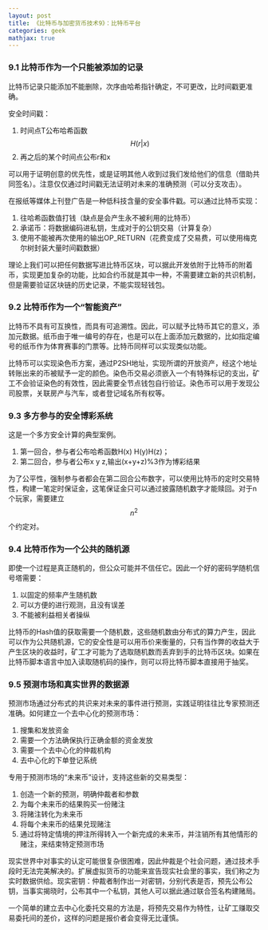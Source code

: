 ```yaml
---
layout: post
title: 《比特币与加密货币技术9》：比特币平台
categories: geek
mathjax: true
---
```


### 9.1 比特币作为一个只能被添加的记录

比特币记录只能添加不能删除，次序由哈希指针确定，不可更改，比时间戳更准确。

安全时间戳：

1. 时间点T公布哈希函数$$H(r|x)$$
2. 再之后的某个时间点公布r和x

可以用于证明创意的优先性，或是证明其他人收到过我们发给他们的信息（借助共同签名）。注意仅仅通过时间戳无法证明对未来的准确预测（可以分支攻击）。

在报纸等媒体上刊登广告是一种低科技含量的安全事件戳。可以通过比特币实现：

1. 往哈希函数值打钱（缺点是会产生永不被利用的比特币）
2. 承诺币：将数据编码进私钥，生成对于的公钥交易（计算复杂）
3. 使用不能被再次使用的输出OP_RETURN（花费变成了交易费，可以使用梅克尔树封装大量时间戳数据）

理论上我们可以把任何数据写进比特币区块，可以据此开发依附于比特币的附着币，实现更加复杂的功能，比如合约币就是其中一种，不需要建立新的共识机制，但是需要验证区块链的历史记录，不能实现轻钱包。

### 9.2 比特币作为一个“智能资产”

比特币不具有可互换性，而具有可追溯性。因此，可以赋予比特币其它的意义，添加元数据。纸币由于唯一编号的存在，也是可以在上面添加元数据的，比如指定编号的纸币作为体育赛事的门票等。比特币同样可以实现类似功能。

比特币可以实现染色币方案，通过P2SH地址，实现所谓的开放资产，经这个地址转账出来的币被赋予一定的颜色。染色币交易必须嵌入一个有特殊标记的支出，矿工不会验证染色的有效性，因此需要全节点钱包自行验证。染色币可以用于发现公司股票，关联房产与汽车，或者登记域名所有权等。

### 9.3 多方参与的安全博彩系统

这是一个多方安全计算的典型案例。

1. 第一回合，参与者公布哈希函数H(x) H(y)H(z)；
2. 第二回合，参与者公布x y z,输出(x+y+z)%3作为博彩结果

为了公平性，强制参与者都会在第二回合公布数字，可以使用比特币的定时交易特性，构建一笔定时保证金，这笔保证金只可以通过披露随机数字才能赎回。对于n个玩家，需要建立$$n^2$$个约定对。

### 9.4 比特币作为一个公共的随机源

即使一个过程是真正随机的，但公众可能并不信任它。因此一个好的密码学随机信号塔需要：

1. 以固定的频率产生随机数
2. 可以方便的进行观测，且没有误差
3. 不能被利益相关者操纵

比特币的Hash值的获取需要一个随机数，这些随机数由分布式的算力产生，因此可以作为公共随机源，它的安全性是可以用币价来衡量的，只有当作弊的收益大于产生区块的收益时，矿工才可能为了选取随机数而丢弃到手的比特币区块。如果在比特币脚本语言中加入读取随机码的操作，则可以将比特币脚本直接用于抽奖。

### 9.5 预测市场和真实世界的数据源

预测市场通过分布式的共识来对未来的事件进行预测，实践证明往往比专家预测还准确。如何建立一个去中心化的预测市场：

1. 搜集和发放资金
2. 需要一个方法确保执行正确金额的资金发放
3. 需要一个去中心化的仲裁机构
4. 去中心化的下单登记系统

专用于预测市场的“未来币”设计，支持这些新的交易类型：

1. 创造一个新的预测，明确仲裁者和参数
2. 为每个未来币的结果购买一份赌注
3. 将赌注转化为未来币
4. 将每个未来币的结果兑现赌注
5. 通过将特定情境的押注所得转入一个新完成的未来币，并注销所有其他情形的赌注，来结束特定预测市场

现实世界中对事实的认定可能很复杂很困难，因此仲裁是个社会问题，通过技术手段时无法完美解决的。扩展虚拟货币的功能来宣告现实社会里的事实，我们称之为实时数据供给。现实密钥：仲裁者制作出一对密钥，分别代表是否，预先公布公钥，当事实揭晓时，公布其中一个私钥，其他人可以据此通过联合签名构建赌局。

一个简单的建立去中心化委托交易的方法是，将预先交易作为特性，让矿工赚取交易委托间的差价，这样的问题是报价者会变得无比谨慎。